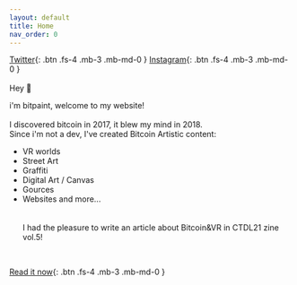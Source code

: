 ```yaml
---
layout: default
title: Home
nav_order: 0
---
```

[Twitter](https://twitter.com/bitpaintclub){: .btn .fs-4 .mb-3 .mb-md-0 }  [Instagram](https://www.instagram.com/bitpaint.club){: .btn .fs-4 .mb-3 .mb-md-0 }  
<br>
<span class="fs-8">Hey 👋</span><br>


<span class="fs-4">i'm bitpaint, welcome to my website!</span><br>
<br>
I discovered bitcoin in 2017, it blew my mind in 2018.<br>
Since i'm not a dev, I've created Bitcoin Artistic content: <br>
-  VR worlds
-  Street Art
-  Graffiti
-  Digital Art / Canvas
-  Gources 
-  Websites and more...<br>
<br><br>
<span class="fs-4">I had the pleasure to write an article about Bitcoin&VR in CTDL21 zine vol.5!</span><br>
<br>

[Read it now](https://www.citadel21.com/vr-for-bitcoiners){: .btn .fs-4 .mb-3 .mb-md-0 } 